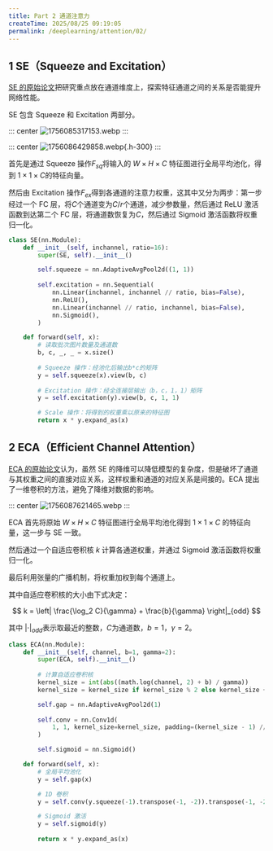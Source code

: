 ```yaml
---
title: Part 2 通道注意力
createTime: 2025/08/25 09:19:05
permalink: /deeplearning/attention/02/
---
```


## 1 SE（Squeeze and Excitation）

[SE 的原始论文](https://arxiv.org/abs/1709.01507)把研究重点放在通道维度上，探索特征通道之间的关系是否能提升网络性能。

SE 包含 Squeeze 和 Excitation 两部分。

::: center
![1756085317153.webp](https://oss.yoake.cc/yoyopics/deeplearning/attention/2/1756085317153.webp) 
:::

::: center
![1756086429858.webp](https://oss.yoake.cc/yoyopics/deeplearning/attention/2/1756086429858.webp){.h-300}
:::

首先是通过 Squeeze 操作$F_{sq}$将输入的 $W \times H \times C$ 特征图进行全局平均池化，得到 $1 \times 1 \times C$的特征向量。

然后由 Excitation 操作$F_{ex}$得到各通道的注意力权重，这其中又分为两步：第一步经过一个 FC 层，将$C$个通道变为$C/r$个通道，减少参数量，然后通过 ReLU 激活函数到达第二个 FC 层，将通道数恢复为$C$，然后通过 Sigmoid 激活函数将权重归一化。

```python
class SE(nn.Module):
    def __init__(self, inchannel, ratio=16):
        super(SE, self).__init__()

        self.squeeze = nn.AdaptiveAvgPool2d((1, 1))
        
        self.excitation = nn.Sequential(
            nn.Linear(inchannel, inchannel // ratio, bias=False),
            nn.ReLU(),
            nn.Linear(inchannel // ratio, inchannel, bias=False),
            nn.Sigmoid(),
        )

    def forward(self, x):
        # 读取批次图片数量及通道数
        b, c, _, _ = x.size()
        
        # Squeeze 操作：经池化后输出b*c的矩阵
        y = self.squeeze(x).view(b, c)
        
        # Excitation 操作：经全连接层输出（b，c，1，1）矩阵
        y = self.excitation(y).view(b, c, 1, 1)

        # Scale 操作：将得到的权重乘以原来的特征图
        return x * y.expand_as(x)
```

## 2 ECA（Efficient Channel Attention）

[ECA 的原始论文](https://arxiv.org/abs/1910.03151)认为，虽然 SE 的降维可以降低模型的复杂度，但是破坏了通道与其权重之间的直接对应关系，这样权重和通道的对应关系是间接的。ECA 提出了一维卷积的方法，避免了降维对数据的影响。

::: center
![1756087621465.webp](https://oss.yoake.cc/yoyopics/deeplearning/attention/2/1756087621465.webp) 
:::

ECA 首先将原始 $W \times H \times C$ 特征图进行全局平均池化得到 $1 \times 1 \times C$ 的特征向量，这一步与 SE 一致。

然后通过一个自适应卷积核 $k$ 计算各通道权重，并通过 Sigmoid 激活函数将权重归一化。

最后利用张量的广播机制，将权重加权到每个通道上。

其中自适应卷积核的大小由下式决定：

$$
k = \left| \frac{\log_2 C}{\gamma} + \frac{b}{\gamma} \right|_{odd}
$$

其中 $\left| \cdot \right|_{odd}$表示取最近的整数，$C$为通道数，$b=1$，$\gamma = 2$。

```python
class ECA(nn.Module):
    def __init__(self, channel, b=1, gamma=2):
        super(ECA, self).__init__()
        
        # 计算自适应卷积核
        kernel_size = int(abs((math.log(channel, 2) + b) / gamma))
        kernel_size = kernel_size if kernel_size % 2 else kernel_size + 1

        self.gap = nn.AdaptiveAvgPool2d(1)
        
        self.conv = nn.Conv1d(
            1, 1, kernel_size=kernel_size, padding=(kernel_size - 1) // 2, bias=False
        )

        self.sigmoid = nn.Sigmoid()

    def forward(self, x):
        # 全局平均池化
        y = self.gap(x)

        # 1D 卷积
        y = self.conv(y.squeeze(-1).transpose(-1, -2)).transpose(-1, -2).unsqueeze(-1)

        # Sigmoid 激活
        y = self.sigmoid(y)
        
        return x * y.expand_as(x)
```

